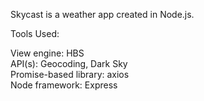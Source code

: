 Skycast is a weather app created in Node.js.

Tools Used:

View engine: HBS  
API(s): Geocoding, Dark Sky  
Promise-based library: axios  
Node framework: Express


